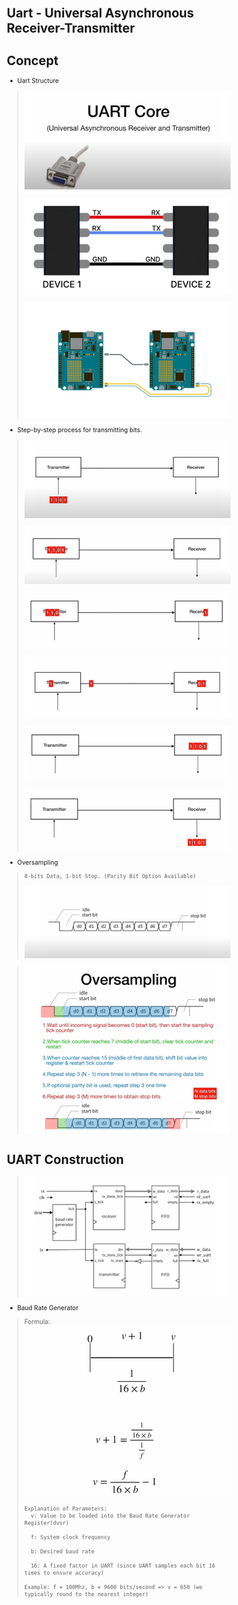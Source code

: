 # Uart - Universal Asynchronous Receiver-Transmitter

# Concept
* Uart Structure
>
> ![alt text](image/7.png)
>
> ![alt text](image/8.png)
> 
> ![alt text](image/9.png)
>
* Step-by-step process for transmitting bits.
>
> ![alt text](image/1.png)
> 
> ![alt text](image/2.png)
> 
> ![alt text](image/3.png)
> 
> ![alt text](image/4.png)
> 
> ![alt text](image/5.png)
> 
> ![alt text](image/6.png)
>
* Oversampling
> ```
> 8-bits Data, 1-bit Stop. (Parity Bit Option Available)
> ```
> ![alt text](image/10.png)

> ![alt text](image/11.png)
> ![alt text](image/12.png)
>
# UART Construction
> ![alt text](image/13.png)

* Baud Rate Generator
> Formula:
> ![alt text](image/14.png)
> ```
> Explanation of Parameters:
>   v: Value to be loaded into the Baud Rate Generator Register(dvsr)
>
>   f: System clock frequency
>
>   b: Desired baud rate
>
>   16: A fixed factor in UART (since UART samples each bit 16 times to ensure accuracy)
>
> Example: f = 100Mhz, b = 9600 bits/second => v = 650 (we typically round to the nearest integer)